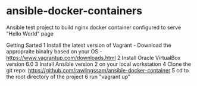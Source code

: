 # ansible-docker-containers
Ansible test project to build nginx docker container configured to serve "Hello World" page

Getting Sarted
	1	Install the latest version of Vagrant - Download the appropraite binalry based on your OS - https://www.vagrantup.com/downloads.html
	2	Install Oracle VirtualBox version 6.0
	3	Install Ansible version 2 on your local workstation
	4	Clone the git repo: https://github.com/rawlingssam/ansible-docker-container
	5	cd to the root directory of the project
	6	run "vagrant up"
